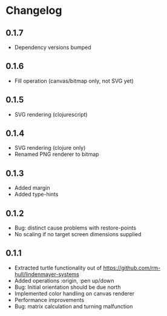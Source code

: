 Changelog
=========
0.1.7
-----
* Dependency versions bumped

0.1.6
-----
* Fill operation (canvas/bitmap only, not SVG yet)

0.1.5
-----
* SVG rendering (clojurescript)

0.1.4
-----
* SVG rendering (clojure only)
* Renamed PNG renderer to bitmap

0.1.3
-----
* Added margin
* Added type-hints

0.1.2
-----
* Bug: distinct cause problems with restore-points
* No scaling if no target screen dimensions supplied

0.1.1
-----
* Extracted turtle functionality out of https://github.com/rm-hull/lindenmayer-systems
* Added operations :origin, :pen up/down
* Bug: Initial orientation should be due north
* Implemented color handling on canvas renderer
* Performance improvements
* Bug: matrix calculation and turning malfunction
